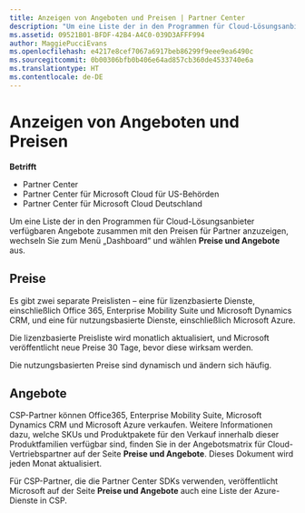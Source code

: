 ```yaml
---
title: Anzeigen von Angeboten und Preisen | Partner Center
description: "Um eine Liste der in den Programmen für Cloud-Lösungsanbieter verfügbaren Angebote zusammen mit den Preisen für Partner anzuzeigen, wechseln Sie zum Menü „Dashboard“ und wählen „Preise und Angebote“ aus."
ms.assetid: 09521B01-BFDF-42B4-A4C0-039D3AFFF994
author: MaggiePucciEvans
ms.openlocfilehash: e4217e8cef7067a6917beb86299f9eee9ea6490c
ms.sourcegitcommit: 0b00306bfb0b406e64ad857cb360de4533740e6a
ms.translationtype: HT
ms.contentlocale: de-DE
---
```

# <a name="see-offers-and-pricing"></a>Anzeigen von Angeboten und Preisen

**Betrifft**

-  Partner Center
-  Partner Center für Microsoft Cloud für US-Behörden
-  Partner Center für Microsoft Cloud Deutschland

Um eine Liste der in den Programmen für Cloud-Lösungsanbieter verfügbaren Angebote zusammen mit den Preisen für Partner anzuzeigen, wechseln Sie zum Menü „Dashboard“ und wählen **Preise und Angebote** aus.

## <a name="pricing"></a>Preise


Es gibt zwei separate Preislisten – eine für lizenzbasierte Dienste, einschließlich Office 365, Enterprise Mobility Suite und Microsoft Dynamics CRM, und eine für nutzungsbasierte Dienste, einschließlich Microsoft Azure.

Die lizenzbasierte Preisliste wird monatlich aktualisiert, und Microsoft veröffentlicht neue Preise 30 Tage, bevor diese wirksam werden.

Die nutzungsbasierten Preise sind dynamisch und ändern sich häufig.

## <a name="offers"></a>Angebote


CSP-Partner können Office365, Enterprise Mobility Suite, Microsoft Dynamics CRM und Microsoft Azure verkaufen. Weitere Informationen dazu, welche SKUs und Produktpakete für den Verkauf innerhalb dieser Produktfamilien verfügbar sind, finden Sie in der Angebotsmatrix für Cloud-Vertriebspartner auf der Seite **Preise und Angebote**. Dieses Dokument wird jeden Monat aktualisiert.

Für CSP-Partner, die die Partner Center SDKs verwenden, veröffentlicht Microsoft auf der Seite **Preise und Angebote** auch eine Liste der Azure-Dienste in CSP.

 

 



